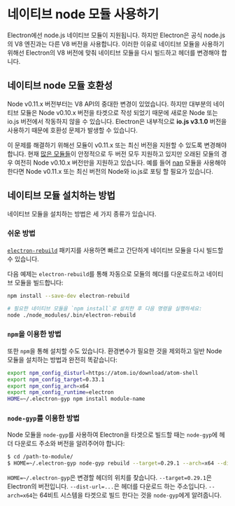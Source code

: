 # 네이티브 node 모듈 사용하기

Electron에선 node.js 네이티브 모듈이 지원됩니다. 하지만 Electron은 공식 node.js의 V8 엔진과는 다른 V8 버전을 사용합니다.
이러한 이유로 네이티브 모듈을 사용하기 위해선 Electron의 V8 버전에 맞춰 네이티브 모듈을 다시 빌드하고 헤더를 변경해야 합니다.

## 네이티브 node 모듈 호환성

Node v0.11.x 버전부터는 V8 API의 중대한 변경이 있었습니다. 하지만 대부분의 네이티브 모듈은 Node v0.10.x 버전을 타겟으로 작성 되었기 때문에
새로운 Node 또는 io.js 버전에서 작동하지 않을 수 있습니다. Electron은 내부적으로 __io.js v3.1.0__ 버전을 사용하기 때문에 호환성 문제가 발생할 수 있습니다.

이 문제를 해결하기 위해선 모듈이 v0.11.x 또는 최신 버전을 지원할 수 있도록 변경해야 합니다.
현재 [많은 모듈들](https://www.npmjs.org/browse/depended/nan)이 안정적으로 두 버전 모두 지원하고 있지만 오래된 모듈의 경우 여전히 Node v0.10.x 버전만을 지원하고 있습니다.
예를 들어 [nan](https://github.com/rvagg/nan) 모듈을 사용해야 한다면 Node v0.11.x 또는 최신 버전의 Node와 io.js로 포팅 할 필요가 있습니다.

## 네이티브 모듈 설치하는 방법

네이티브 모듈을 설치하는 방법은 세 가지 종류가 있습니다.

### 쉬운 방법

[`electron-rebuild`](https://github.com/paulcbetts/electron-rebuild) 패키지를 사용하면 빠르고 간단하게 네이티브 모듈을 다시 빌드할 수 있습니다.

다음 예제는 `electron-rebuild`를 통해 자동으로 모듈의 헤더를 다운로드하고 네이티브 모듈을 빌드합니다:

```sh
npm install --save-dev electron-rebuild

# 필요한 네이티브 모듈을 `npm install`로 설치한 후 다음 명령을 실행하세요:
node ./node_modules/.bin/electron-rebuild
```

### `npm`을 이용한 방법

또한 `npm`을 통해 설치할 수도 있습니다.
환경변수가 필요한 것을 제외하고 일반 Node 모듈을 설치하는 방법과 완전히 똑같습니다:

```bash
export npm_config_disturl=https://atom.io/download/atom-shell
export npm_config_target=0.33.1
export npm_config_arch=x64
export npm_config_runtime=electron
HOME=~/.electron-gyp npm install module-name
```

### `node-gyp`를 이용한 방법

Node 모듈을 `node-gyp`를 사용하여 Electron을 타겟으로 빌드할 때는 `node-gyp`에 헤더 다운로드 주소와 버전을 알려주어야 합니다:

```bash
$ cd /path-to-module/
$ HOME=~/.electron-gyp node-gyp rebuild --target=0.29.1 --arch=x64 --dist-url=https://atom.io/download/atom-shell
```

`HOME=~/.electron-gyp`은 변경할 헤더의 위치를 찾습니다. `--target=0.29.1`은 Electron의 버전입니다.
`--dist-url=...`은 헤더를 다운로드 하는 주소입니다. `--arch=x64`는 64비트 시스템을 타겟으로 빌드 한다는 것을 `node-gyp`에게 알려줍니다.
